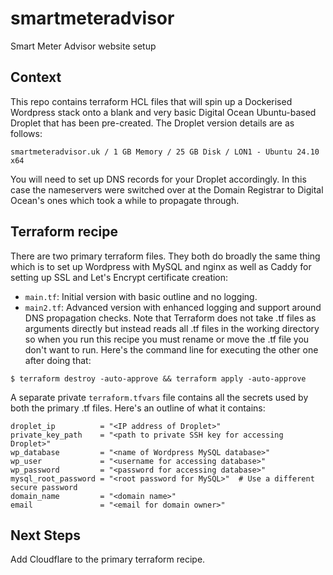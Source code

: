 # smartmeteradvisor
Smart Meter Advisor website setup

## Context
This repo contains terraform HCL files that will spin up a Dockerised Wordpress stack onto a blank and very basic Digital Ocean Ubuntu-based Droplet that has been pre-created.  The Droplet version details are as follows:  
```
smartmeteradvisor.uk / 1 GB Memory / 25 GB Disk / LON1 - Ubuntu 24.10 x64
```
You will need to set up DNS records for your Droplet accordingly.  In this case the nameservers were switched over at the Domain Registrar to Digital Ocean's ones which took a while to propagate through.

## Terraform recipe
There are two primary terraform files.  They both do broadly the same thing which is to set up Wordpress with MySQL and nginx as well as Caddy for setting up SSL and Let's Encrypt certificate creation:
* `main.tf`: Initial version with basic outline and no logging.
* `main2.tf`: Advanced version with enhanced logging and support around DNS propagation checks.
Note that Terraform does not take .tf files as arguments directly but instead reads all .tf files in the working directory so when you run this recipe you must rename or move the .tf file you don't want to run.
Here's the command line for executing the other one after doing that:
```
$ terraform destroy -auto-approve && terraform apply -auto-approve
```
A separate private `terraform.tfvars` file contains all the secrets used by both the primary .tf files.  Here's an outline of what it contains:
```
droplet_ip          = "<IP address of Droplet>"
private_key_path    = "<path to private SSH key for accessing Droplet>"
wp_database         = "<name of Wordpress MySQL database>"
wp_user             = "<username for accessing database>"
wp_password         = "<password for accessing database>"
mysql_root_password = "<root password for MySQL>"  # Use a different secure password
domain_name         = "<domain name>"
email               = "<email for domain owner>"
```

## Next Steps
Add Cloudflare to the primary terraform recipe.
